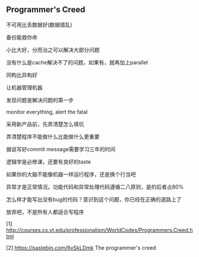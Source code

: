 Programmer's Creed
-----------------------

不可用比丢数据好(数据错乱)

备份能救你命

小比大好，分而治之可以解决大部分问题

没有什么是cache解决不了的问题，如果有，就再加上parallel

同构比异构好

让机器管理机器

发现问题是解决问题的第一步

monitor everything, alert the fatal

采用新产品前，先弄清楚怎么填坑

弄清楚程序不能做什么比能做什么更重要

据说写好commit message需要学习三年的时间

逻辑学是必修课，还要有良好的taste

如果你的大脑不能像机器一样运行程序，还是换个行当吧

异常才是正常情况。功能代码和异常处理代码遵循二八原则，是的后者占80%

怎么样才能写出没有bug的代码？意识到这个问题，你已经在正确的道路上了

放弃吧，不是所有人都适合写程序


[1] http://courses.cs.vt.edu/professionalism/WorldCodes/Programmers.Creed.html

[2] https://pastebin.com/6vSkLDmk The programmer's creed

